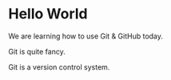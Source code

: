 # Hello World
We are learning how to use Git & GitHub today.

Git is quite fancy.

Git is a version control system.
